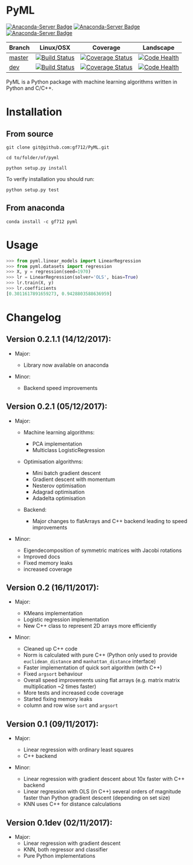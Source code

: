 PyML
====

[![Anaconda-Server Badge](https://anaconda.org/gf712/pyml/badges/installer/conda.svg)](https://conda.anaconda.org/gf712)
[![Anaconda-Server Badge](https://anaconda.org/gf712/pyml/badges/downloads.svg)](https://anaconda.org/gf712/pyml)
[![Anaconda-Server Badge](https://anaconda.org/gf712/pyml/badges/version.svg)](https://anaconda.org/gf712/pyml)

Branch      | Linux/OSX | Coverage | Landscape |
------------|-----------|----------|-----------| 
[master](https://github.com/boostorg/beast/tree/master)   | [![Build Status](https://travis-ci.org/gf712/PyML.svg?branch=master)](https://travis-ci.org/gf712/PyML) | [![Coverage Status](https://coveralls.io/repos/github/gf712/PyML/badge.svg)](https://coveralls.io/github/gf712/PyML) | [![Code Health](https://landscape.io/github/gf712/PyML/master/landscape.svg?style=flat)](https://landscape.io/github/gf712/PyML/master)
[dev](https://github.com/boostorg/beast/tree/dev)  |  [![Build Status](https://travis-ci.org/gf712/PyML.svg?branch=dev)](https://travis-ci.org/gf712/PyML) | [![Coverage Status](https://coveralls.io/repos/github/gf712/PyML/badge.svg?branch=dev)](https://coveralls.io/github/gf712/PyML?branch=dev) | [![Code Health](https://landscape.io/github/gf712/PyML/dev/landscape.svg?style=flat)](https://landscape.io/github/gf712/PyML/dev)

PyML is a Python package with machine learning algorithms written in Python and C/C++.

Installation
============

## From source

`git clone git@github.com:gf712/PyML.git`

`cd to/folder/of/pyml`

`python setup.py install`

To verify installation you should run:

`python setup.py test`

## From anaconda

`conda install -c gf712 pyml`

Usage
=====
```python
>>> from pyml.linear_models import LinearRegression
>>> from pyml.datasets import regression
>>> X, y = regression(seed=1970)
>>> lr = LinearRegression(solver='OLS', bias=True)
>>> lr.train(X, y)
>>> lr.coefficients
[0.3011617891659273, 0.9428803588636959]
```

Changelog
=========
## Version 0.2.1.1 (14/12/2017):
 - Major:
    - Library now available on anaconda
 
 - Minor:
    - Backend speed improvements

## Version 0.2.1 (05/12/2017):
 - Major:
    - Machine learning algorithms:
        - PCA implementation
        - Multiclass LogisticRegression
    - Optimisation algorithms:
        - Mini batch gradient descent
        - Gradient descent with momentum
        - Nesterov optimisation
        - Adagrad optimisation
        - Adadelta optimisation 

    - Backend:
        - Major changes to flatArrays and C++ backend leading to speed improvements
    
 - Minor:
    - Eigendecomposition of symmetric matrices with Jacobi rotations
    - Improved docs
    - Fixed memory leaks
    - increased coverage
    
## Version 0.2 (16/11/2017):
 - Major:
    - KMeans implementation
    - Logistic regression implementation
    - New C++ class to represent 2D arrays more efficiently

 - Minor:
    - Cleaned up C++ code
    - Norm is calculated with pure C++ (Python only used to provide `euclidean_distance` and `manhattan_distance` interface)
    - Faster implementation of quick sort algorithm (with C++)
    - Fixed `argsort` behaviour
    - Overall speed improvements using flat arrays (e.g. matrix matrix multiplication ~2 times faster)
    - More tests and increased code coverage
    - Started fixing memory leaks
    - column and row wise `sort` and `argsort`

## Version 0.1 (09/11/2017):
 - Major:
    - Linear regression with ordinary least squares
    - C++ backend
    
 - Minor:
    - Linear regression with gradient descent about 10x faster with C++ backend
    - Linear regression with OLS (in C++) several orders of magnitude faster than Python gradient descent (depending on set size)
    - KNN uses C++ for distance calculations
    
## Version 0.1dev (02/11/2017):
 - Major:
    - Linear regression with gradient descent 
    - KNN, both regressor and classifier
    - Pure Python implementations